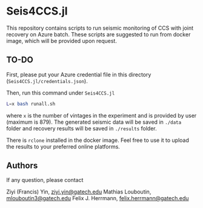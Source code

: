 # Seis4CCS.jl

This repository contains scripts to run seismic monitoring of CCS with joint recovery on Azure batch. These scripts are suggested to run from docker image, which will be provided upon request.

## TO-DO

First, please put your Azure credential file in this directory (`Seis4CCS.jl/credentials.json`).

Then, run this command under `Seis4CCS.jl`

```bash
L=x bash runall.sh
```

where `x` is the number of vintages in the experiment and is provided by user (maximum is 879). The generated seismic data will be saved in `./data` folder and recovery results will be saved in `./results` folder.

There is `rclone` installed in the docker image. Feel free to use it to upload the results to your preferred online platforms.

## Authors

If any question, please contact

Ziyi (Francis) Yin, ziyi.yin@gatech.edu
Mathias Louboutin, mlouboutin3@gatech.edu
Felix J. Herrmann, felix.herrmann@gatech.edu